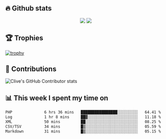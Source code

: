 ## &#128293; Github stats

<!-- GitHub Readme Streak Stats - https://github.com/DenverCoder1/github-readme-streak-stats -->
<p align="center">

<picture>
  <source 
    srcset="https://github-readme-stats.vercel.app/api?username=clivewalkden&count_private=true&show_icons=true&theme=darcula"
    media="(prefers-color-scheme: dark)"
  />
  <source
    srcset="https://github-readme-stats.vercel.app/api?username=clivewalkden&count_private=true&show_icons=true&theme=calm"
    media="(prefers-color-scheme: light), (prefers-color-scheme: no-preference)"
  />
  <img src="https://github-readme-stats.vercel.app/api?username=clivewalkden&count_private=true&show_icons=true&theme=darcula" />
</picture>

<a href="https://git.io/streak-stats" target="_blank">
  <img src="http://github-readme-streak-stats.herokuapp.com?user=clivewalkden&theme=darcula&date_format=j%20M%5B%20Y%5D" />
</a>

</p>

## &#127942; Trophies
[![trophy](https://github-profile-trophy.vercel.app/?username=clivewalkden&theme=onedark)](https://github.com/clivewalkden/github-profile-trophy)

## &#129309; Contributions
![Clive's GitHub Contributor stats](https://github-contributor-stats.vercel.app/api?username=clivewalkden)

## &#128202; This week I spent my time on
<!--START_SECTION:waka-->

```txt
PHP              6 hrs 36 mins   ████████████████░░░░░░░░░   64.41 %
Log              1 hr 8 mins     ██▓░░░░░░░░░░░░░░░░░░░░░░   11.18 %
XML              50 mins         ██░░░░░░░░░░░░░░░░░░░░░░░   08.25 %
CSV/TSV          34 mins         █▒░░░░░░░░░░░░░░░░░░░░░░░   05.59 %
Markdown         31 mins         █▒░░░░░░░░░░░░░░░░░░░░░░░   05.15 %
```

<!--END_SECTION:waka-->
